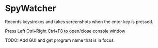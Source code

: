 # SpyWatcher

Records keystrokes and takes screenshots when the enter key is pressed.

Press Left Ctrl+Right Ctrl+F8 to open/close console window

TODO: Add GUI and get program name that is in focus
